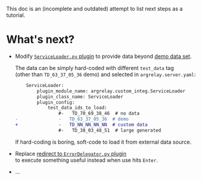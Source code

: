 
This doc is an (incomplete and outdated) attempt to list next steps as a tutorial.

<a name="argrelay-next-steps"></a>
# What's next?

*   Modify [`ServiceLoader.py` plugin][link_to_load_data_envelopes] to provide data beyond [demo data set][TD_63_37_05_36.demo_services_data.md].

    The data can be simply hard-coded with different `test_data` tag<br/>
    (other than `TD_63_37_05_36` demo) and selected in `argrelay.server.yaml`:

    ```diff
        ServiceLoader:
            plugin_module_name: argrelay.custom_integ.ServiceLoader
            plugin_class_name: ServiceLoader
            plugin_config:
                test_data_ids_to_load:
                    #-   TD_70_69_38_46  # no data
    -               -   TD_63_37_05_36  # demo
    +               -   TD_NN_NN_NN_NN  # custom data
                    #-   TD_38_03_48_51  # large generated
    ```

    If hard-coding is boring, soft-code to load it from external data source.

*   Replace [redirect to `ErrorDelegator.py` plugin][link_to_redirect_to_error]<br/>
    to execute something useful instead when use hits `Enter`.

*   ...

[TD_63_37_05_36.demo_services_data.md]: docs/test_data/TD_63_37_05_36.demo_services_data.md
[link_to_redirect_to_error]: https://github.com/argrelay/argrelay/blob/v0.0.0.dev27/src/argrelay/custom_integ/ServiceInvocator.py#L148
[link_to_load_data_envelopes]: https://github.com/argrelay/argrelay/blob/v0.0.0.dev27/src/argrelay/custom_integ/ServiceLoader.py#L111
